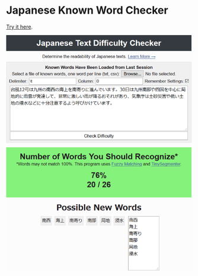 # Japanese Known Word Checker

[Try it here](https://krausekai.github.io/japanese-tools/known-word-checker/).

<img align="center" width="500" src="screenshot.png?raw=true">
